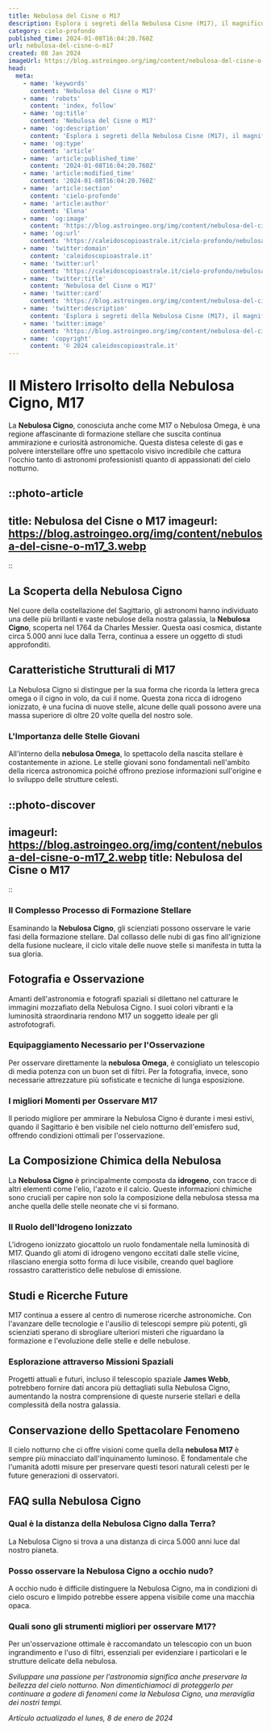 ```yaml
---
title: Nebulosa del Cisne o M17
description: Esplora i segreti della Nebulosa Cisne (M17), il magnifico vivaio stellare. Scopri la sua bellezza e i misteri cosmici. Leggi ora!
category: cielo-profondo
published_time: 2024-01-08T16:04:20.760Z
url: nebulosa-del-cisne-o-m17
created: 08 Jan 2024
imageUrl: https://blog.astroingeo.org/img/content/nebulosa-del-cisne-o-m17_3.webp
head:
  meta:
    - name: 'keywords'
      content: 'Nebulosa del Cisne o M17'
    - name: 'robots'
      content: 'index, follow'
    - name: 'og:title'
      content: 'Nebulosa del Cisne o M17'
    - name: 'og:description'
      content: 'Esplora i segreti della Nebulosa Cisne (M17), il magnifico vivaio stellare. Scopri la sua bellezza e i misteri cosmici. Leggi ora!'
    - name: 'og:type'
      content: 'article'
    - name: 'article:published_time'
      content: '2024-01-08T16:04:20.760Z'
    - name: 'article:modified_time'
      content: '2024-01-08T16:04:20.760Z'
    - name: 'article:section'
      content: 'cielo-profondo'
    - name: 'article:author'
      content: 'Elena'
    - name: 'og:image'
      content: 'https://blog.astroingeo.org/img/content/nebulosa-del-cisne-o-m17_3.webp'
    - name: 'og:url'
      content: 'https://caleidoscopioastrale.it/cielo-profondo/nebulosa-del-cisne-o-m17'
    - name: 'twitter:domain'
      content: 'caleidoscopioastrale.it'
    - name: 'twitter:url'
      content: 'https://caleidoscopioastrale.it/cielo-profondo/nebulosa-del-cisne-o-m17'
    - name: 'twitter:title'
      content: 'Nebulosa del Cisne o M17'
    - name: 'twitter:card'
      content: 'https://blog.astroingeo.org/img/content/nebulosa-del-cisne-o-m17_3.webp'
    - name: 'twitter:description'
      content: 'Esplora i segreti della Nebulosa Cisne (M17), il magnifico vivaio stellare. Scopri la sua bellezza e i misteri cosmici. Leggi ora!'
    - name: 'twitter:image'
      content: 'https://blog.astroingeo.org/img/content/nebulosa-del-cisne-o-m17_3.webp'
    - name: 'copyright'
      content: '© 2024 caleidoscopioastrale.it'
---
```

# Il Mistero Irrisolto della Nebulosa Cigno, M17

La **Nebulosa Cigno**, conosciuta anche come M17 o Nebulosa Omega, è una regione affascinante di formazione stellare che suscita continua ammirazione e curiosità astronomiche. Questa distesa celeste di gas e polvere interstellare offre uno spettacolo visivo incredibile che cattura l'occhio tanto di astronomi professionisti quanto di appassionati del cielo notturno.

::photo-article
---
title: Nebulosa del Cisne o M17
imageurl: https://blog.astroingeo.org/img/content/nebulosa-del-cisne-o-m17_3.webp
---
::

## La Scoperta della Nebulosa Cigno

Nel cuore della costellazione del Sagittario, gli astronomi hanno individuato una delle più brillanti e vaste nebulose della nostra galassia, la **Nebulosa Cigno**, scoperta nel 1764 da Charles Messier. Questa oasi cosmica, distante circa 5.000 anni luce dalla Terra, continua a essere un oggetto di studi approfonditi.

## Caratteristiche Strutturali di M17

La Nebulosa Cigno si distingue per la sua forma che ricorda la lettera greca omega o il cigno in volo, da cui il nome. Questa zona ricca di idrogeno ionizzato, è una fucina di nuove stelle, alcune delle quali possono avere una massa superiore di oltre 20 volte quella del nostro sole.

### L'Importanza delle Stelle Giovani

All'interno della **nebulosa Omega**, lo spettacolo della nascita stellare è costantemente in azione. Le stelle giovani sono fondamentali nell'ambito della ricerca astronomica poiché offrono preziose informazioni sull'origine e lo sviluppo delle strutture celesti.

::photo-discover
---
imageurl: https://blog.astroingeo.org/img/content/nebulosa-del-cisne-o-m17_2.webp
title: Nebulosa del Cisne o M17
---
::

### Il Complesso Processo di Formazione Stellare

Esaminando la **Nebulosa Cigno**, gli scienziati possono osservare le varie fasi della formazione stellare. Dal collasso delle nubi di gas fino all'ignizione della fusione nucleare, il ciclo vitale delle nuove stelle si manifesta in tutta la sua gloria.

## Fotografia e Osservazione

Amanti dell'astronomia e fotografi spaziali si dilettano nel catturare le immagini mozzafiato della Nebulosa Cigno. I suoi colori vibranti e la luminosità straordinaria rendono M17 un soggetto ideale per gli astrofotografi.

### Equipaggiamento Necessario per l'Osservazione

Per osservare direttamente la **nebulosa Omega**, è consigliato un telescopio di media potenza con un buon set di filtri. Per la fotografia, invece, sono necessarie attrezzature più sofisticate e tecniche di lunga esposizione.

### I migliori Momenti per Osservare M17

Il periodo migliore per ammirare la Nebulosa Cigno è durante i mesi estivi, quando il Sagittario è ben visibile nel cielo notturno dell'emisfero sud, offrendo condizioni ottimali per l'osservazione.

## La Composizione Chimica della Nebulosa

La **Nebulosa Cigno** è principalmente composta da **idrogeno**, con tracce di altri elementi come l'elio, l'azoto e il calcio. Queste informazioni chimiche sono cruciali per capire non solo la composizione della nebulosa stessa ma anche quella delle stelle neonate che vi si formano.

### Il Ruolo dell'Idrogeno Ionizzato

L'idrogeno ionizzato giocattolo un ruolo fondamentale nella luminosità di M17. Quando gli atomi di idrogeno vengono eccitati dalle stelle vicine, rilasciano energia sotto forma di luce visibile, creando quel bagliore rossastro caratteristico delle nebulose di emissione.

## Studi e Ricerche Future

M17 continua a essere al centro di numerose ricerche astronomiche. Con l'avanzare delle tecnologie e l'ausilio di telescopi sempre più potenti, gli scienziati sperano di sbrogliare ulteriori misteri che riguardano la formazione e l'evoluzione delle stelle e delle nebulose.

### Esplorazione attraverso Missioni Spaziali

Progetti attuali e futuri, incluso il telescopio spaziale **James Webb**, potrebbero fornire dati ancora più dettagliati sulla Nebulosa Cigno, aumentando la nostra comprensione di queste nurserie stellari e della complessità della nostra galassia.

## Conservazione dello Spettacolare Fenomeno

Il cielo notturno che ci offre visioni come quella della **nebulosa M17** è sempre più minacciato dall'inquinamento luminoso. È fondamentale che l'umanità adotti misure per preservare questi tesori naturali celesti per le future generazioni di osservatori.

## FAQ sulla Nebulosa Cigno

### Qual è la distanza della Nebulosa Cigno dalla Terra?
La Nebulosa Cigno si trova a una distanza di circa 5.000 anni luce dal nostro pianeta.

### Posso osservare la Nebulosa Cigno a occhio nudo?
A occhio nudo è difficile distinguere la Nebulosa Cigno, ma in condizioni di cielo oscuro e limpido potrebbe essere appena visibile come una macchia opaca.

### Quali sono gli strumenti migliori per osservare M17?
Per un'osservazione ottimale è raccomandato un telescopio con un buon ingrandimento e l'uso di filtri, essenziali per evidenziare i particolari e le strutture delicate della nebulosa.

*Sviluppare una passione per l'astronomia significa anche preservare la bellezza del cielo notturno. Non dimentichiamoci di proteggerlo per continuare a godere di fenomeni come la Nebulosa Cigno, una meraviglia dei nostri tempi.*

_Artículo actualizado el lunes, 8 de enero de 2024_